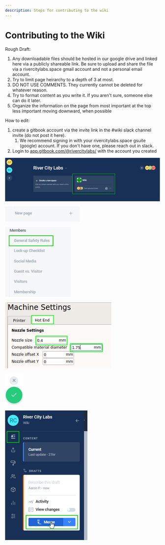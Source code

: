 ```yaml
---
description: Steps for contributing to the wiki
---
```


# Contributing to the Wiki

Rough Draft:

1. Any downloadable files should be hosted in our google drive and linked here via a publicly shareable link. Be sure to upload and share the file via a rivercitylabs.space gmail account and not a personal email account.
2. Try to limit page heirarchy to a depth of 3 at most.&#x20;
3. DO NOT USE COMMENTS. They currently cannot be deleted for whatever reason.
4. Try to format content as you write it. If you aren't sure, someone else can do it later.
5. Organize the information on the page from most important at the top less important moving downward, when possible



How to edit:

1. create a gitbook account via the invite link in the #wiki slack channel invite (do not post it here).
   1. We recommend signing in with your rivercitylabs.space gsuite (google) account. If you don't have one, please reach out in slack.
2. Login to [app.gitbook.com/@rivercitylabs/](https://app.gitbook.com/@rivercitylabs/) with the account you created

![Select the Wiki Space](<../.gitbook/assets/image (5).png>)



![either click new page to create a new page,](<../.gitbook/assets/image (7).png>)

![or click the page you want to edit](<../.gitbook/assets/image (8).png>)



![Click the edit button](<../.gitbook/assets/image (4).png>)

![Click the checkmark to save your changes and add them to the commit. X will cancel your changes.](<../.gitbook/assets/image (9).png>)

![Click the 'A' content button then the "Merge" button to finalize your changes. You can save multiple changes before clicking the Merge button to batch them together.](../.gitbook/assets/image.png)
